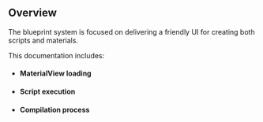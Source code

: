 ## Overview

The blueprint system is focused on  delivering a friendly UI for creating both scripts and materials.

This documentation includes:

- #### MaterialView loading
- #### Script execution
- #### Compilation process